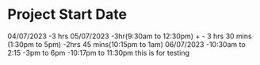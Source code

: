 # Project Start Date
  04/07/2023
    -3 hrs
  05/07/2023
    -3hr(9:30am to 12:30pm) + 
    - 3 hrs 30 mins (1:30pm to 5pm)
    -2hrs 45 mins(10:15pm to 1am)
  06/07/2023
    -10:30am to 2:15
    -3pm to 6pm 
    -10:17pm to 11:30pm
    this is for testing